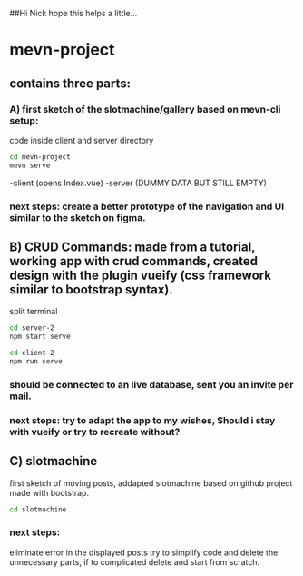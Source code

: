 ##Hi Nick hope this helps a little...


# mevn-project
## contains three parts:

### A) first sketch of the slotmachine/gallery based on mevn-cli setup: 

code inside client and server directory 

```bash
cd mevn-project
mevn serve
```
-client (opens Index.vue)
-server (DUMMY DATA BUT STILL EMPTY)

### next steps: create a better prototype of the navigation and UI similar to the sketch on figma.


## B) CRUD Commands: made from a tutorial, working app with crud commands, created design with the plugin vueify (css framework similar to bootstrap syntax).
split terminal

```bash
cd server-2 
npm start serve

cd client-2 
npm run serve
```
### should be connected to an live database, sent you an invite per mail.
### next steps: try to adapt the app to my wishes, Should i stay with vueify or try to recreate without?

## C) slotmachine
first sketch of moving posts, addapted slotmachine based on github project made with bootstrap. 
```bash
cd slotmachine
```

### next steps: 
eliminate error in the displayed posts try to simplify code and delete the unnecessary parts, if to complicated delete and start from scratch.
